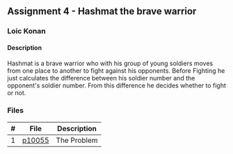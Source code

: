 ## Assignment 4 - Hashmat the brave warrior

### Loic Konan

#### Description

Hashmat is a brave warrior who with his group of young soldiers moves from one place to another to
fight against his opponents. Before Fighting he just calculates the difference between his
soldier number and the opponent's soldier number. From this difference he decides whether to fight or
not.

### Files

|   #   | File                     | Description           |
| :---: | ------------------------ | --------------------- |
|   1   | [p10055](./p10055) | The Problem           |
